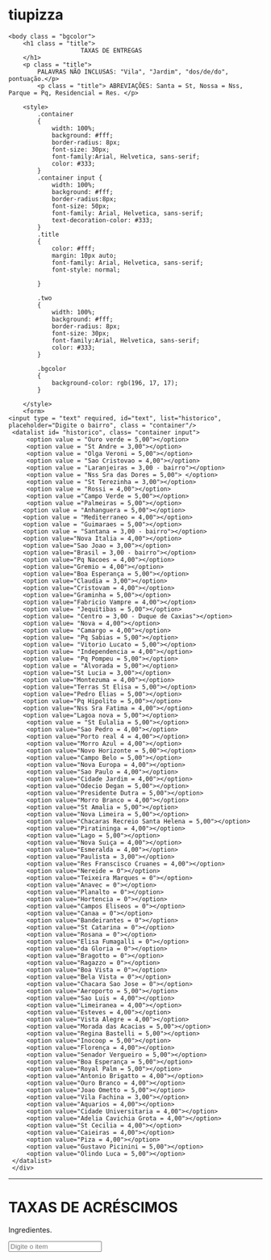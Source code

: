 # tiupizza

<!DOCTYPE html>
<html>
    <head>
<title> TIU PIZZA </title>
    </head>
    
    <body class = "bgcolor">
        <h1 class = "title">
                        TAXAS DE ENTREGAS
        </h1>
        <p class = "title"> 
            PALAVRAS NÃO INCLUSAS: "Vila", "Jardim", "dos/de/do", pontuação.</p>
            <p class = "title"> ABREVIAÇÕES: Santa = St, Nossa = Nss, Parque = Pq, Residencial = Res. </p>

        <style>
            .container
            {
                width: 100%;
                background: #fff;
                border-radius: 8px;
                font-size: 30px;
                font-family:Arial, Helvetica, sans-serif;
                color: #333;
            }
            .container input {
                width: 100%;
                background: #fff;
                border-radius:8px;
                font-size: 50px;
                font-family: Arial, Helvetica, sans-serif;
                text-decoration-color: #333;
            }
            .title
            {
                color: #fff;
                margin: 10px auto;
                font-family: Arial, Helvetica, sans-serif;
                font-style: normal;
        
            }

            .two
            {
                width: 100%;
                background: #fff;
                border-radius: 8px;
                font-size: 30px;
                font-family:Arial, Helvetica, sans-serif;
                color: #333;
            }

            .bgcolor
            {
                background-color: rgb(196, 17, 17);
            }

        </style>
        <form>
    <input type = "text" required, id="text", list="historico", placeholder="Digite o bairro", class = "container"/>
     <datalist id= "historico", class= "container input">
         <option value = "Ouro verde = 5,00"></option>
         <option value = "St Andre = 3,00"></option>
         <option value = "Olga Veroni = 5,00"></option>
         <option value = "Sao Cristovao = 4,00"></option>
         <option value = "Laranjeiras = 3,00 - bairro"></option>
         <option value = "Nss Sra das Dores = 5,00"> </option>
         <option value = "St Terezinha = 3,00"></option>
         <option value = "Rossi = 4,00"></option>
         <option value ="Campo Verde = 5,00"></option>
         <option value ="Palmeiras = 5,00"></option>
        <option value = "Anhanguera = 5,00"></option>
        <option value = "Mediterraneo = 4,00"></option>
        <option value = "Guimaraes = 5,00"></option> 
        <option value = "Santana = 3,00 - bairro"></option>
        <option value="Nova Italia = 4,00"></option>
        <option value="Sao Joao = 3,00"></option>
        <option value="Brasil = 3,00 - bairro"></option>
        <option value="Pq Nacoes = 4,00"></option>
        <option value="Gremio = 4,00"></option>
        <option value="Boa Esperança = 5,00"></option>
        <option value="Claudia = 3,00"></option>
        <option value="Cristovam = 4,00"></option>
        <option value="Graminha = 5,00"></option>
        <option value="Fabricio Vampre = 4,00"></option>
        <option value= "Jequitibas = 5,00"></option>
        <option value= "Centro = 3,00 - Duque de Caxias"></option>
        <option value= "Nova = 4,00"></option>
        <option value= "Camargo = 4,00"></option>
        <option value= "Pq Sabias = 5,00"></option>
        <option value= "Vitorio Lucato = 5,00"></option>
        <option value= "Independencia = 4,00"></option>
        <option value= "Pq Pompeu = 5,00"></option>
        <option value = "Alvorada = 5,00"></option>
        <option value="St Lucia = 3,00"></option>
        <option value="Montezuma = 4,00"></option>
        <option value="Terras St Elisa = 5,00"></option>
        <option value="Pedro Elias = 5,00"></option>
        <option value="Pq Hipolito = 5,00"></option>
        <option value="Nss Sra Fatima = 4,00"></option>
        <option value="Lagoa nova = 5,00"></option>
         <option value = "St Eulalia = 5,00"></option>
         <option value="Sao Pedro = 4,00"></option>
         <option value="Porto real 4 = 4,00"></option>
         <option value="Morro Azul = 4,00"></option>
         <option value="Novo Horizonte = 5,00"></option>
         <option value="Campo Belo = 5,00"></option>
         <option value="Nova Europa = 4,00"></option>
         <option value="Sao Paulo = 4,00"></option>
         <option value="Cidade Jardim = 4,00"></option>
         <option value="Odecio Degan = 5,00"></option>
         <option value="Presidente Dutra = 5,00"></option>
         <option value="Morro Branco = 4,00"></option>
         <option value="St Amalia = 5,00"></option>
         <option value="Nova Limeira = 5,00"></option>
         <option value="Chacaras Recreio Santa Helena = 5,00"></option>
         <option value="Piratininga = 4,00"></option>
         <option value="Lago = 5,00"></option>
         <option value="Nova Suiça = 4,00"></option>
         <option value="Esmeralda = 4,00"></option>
         <option value="Paulista = 3,00"></option>
         <option value="Res Franscisco Cruanes = 4,00"></option>
         <option value="Nereide = 0"></option>
         <option value="Teixeira Marques = 0"></option>
         <option value="Anavec = 0"></option>
         <option value="Planalto = 0"></option>
         <option value="Hortencia = 0"></option>
         <option value="Campos Eliseos = 0"></option>
         <option value="Canaa = 0"></option>
         <option value="Bandeirantes = 0"></option>
         <option value="St Catarina = 0"></option>
         <option value="Rosana = 0"></option>
         <option value="Elisa Fumagalli = 0"></option>
         <option value="da Gloria = 0"></option>
         <option value="Bragotto = 0"></option>
         <option value="Ragazzo = 0"></option>
         <option value="Boa Vista = 0"></option>
         <option value="Bela Vista = 0"></option>
         <option value="Chacara Sao Jose = 0"></option>
         <option value="Aeroporto = 5,00"></option>
         <option value="Sao Luis = 4,00"></option>
         <option value="Limeiranea = 4,00"></option>
         <option value="Esteves = 4,00"></option>
         <option value="Vista Alegre = 4,00"></option>
         <option value="Morada das Acacias = 5,00"></option>
         <option value="Regina Bastelli = 5,00"></option>
         <option value="Inocoop = 5,00"></option>
         <option value="Florença = 4,00"></option>
         <option value="Senador Vergueiro = 5,00"></option>
         <option value="Boa Esperança = 5,00"></option>
         <option value="Royal Palm = 5,00"></option>
         <option value="Antonio Brigatto = 4,00"></option>
         <option value="Ouro Branco = 4,00"></option>
         <option value="Joao Ometto = 5,00"></option>
         <option value="Vila Fachina = 3,00"></option>
         <option value="Aquarios = 4,00"></option>
         <option value="Cidade Universitaria = 4,00"></option>
         <option value="Adelia Cavichia Grota = 4,00"></option>
         <option value="St Cecilia = 4,00"></option>
         <option value="Caieiras = 4,00"></option>
         <option value="Piza = 4,00"></option>
         <option value="Gustavo Picinini = 5,00"></option>
         <option value="Olindo Luca = 5,00"></option>
     </datalist>
     </div>
</form>

<hr> 
<h1 class = "title">
    TAXAS DE ACRÉSCIMOS
</h1>
<P class = "title"> Ingredientes. </P>
<form>
    <input type = "text" required, id="text", list="taxas", placeholder="Digite o item", class = "two"/>
     <datalist id= "taxas", class = "container input">
         <option value="BORDA DE CHOCOLATE = 3,00"></option>
         <option value="PROVOLONE = 4,00"></option>
         </datalist>
        </div>
         </form>
</body>
</html>

